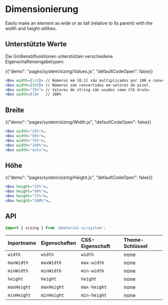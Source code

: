 # Dimensionierung

<p class="description">Easily make an element as wide or as tall (relative to its parent) with the width and height utilities.</p>

## Unterstützte Werte

Die Größenstilfunktionen unterstützen verschiedene Eigenschafteneingabetypen:

{{"demo": "pages/system/sizing/Values.js", "defaultCodeOpen": false}}

```jsx
<Box width={1/4}> // Números em [0,1] são multiplicados por 100 e convertido em % valores.
<Box width={300}> // Números são convertidos em valores de pixel.
<Box width="75%"> // Valores de string são usados como CSS bruto.
<Box width={1}>   // 100%
```

## Breite

{{"demo": "pages/system/sizing/Width.js", "defaultCodeOpen": false}}

```jsx
<Box width="25%">…
<Box width="50%">…
<Box width="75%">…
<Box width="100%">…
<Box width="auto">…
```

## Höhe

{{"demo": "pages/system/sizing/Height.js", "defaultCodeOpen": false}}

```jsx
<Box height="25%">…
<Box height="50%">…
<Box height="75%">…
<Box height="100%">…
```

## API

```js
import { sizing } from '@material-ui/system';
```

| Inportname  | Eigenschaften | CSS-Eigenschaft | Theme-Schlüssel |
|:----------- |:------------- |:--------------- |:--------------- |
| `width`     | `width`       | `width`         | none            |
| `maxWidth`  | `maxWidth`    | `max-width`     | none            |
| `minWidth`  | `minWidth`    | `min-width`     | none            |
| `height`    | `height`      | `height`        | none            |
| `maxHeight` | `maxHeight`   | `max-height`    | none            |
| `minHeight` | `minHeight`   | `min-height`    | none            |